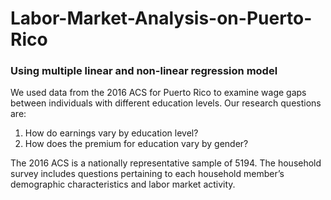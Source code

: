 # Labor-Market-Analysis-on-Puerto-Rico

### Using multiple linear and non-linear regression model 

We used data from the 2016 ACS for Puerto Rico to examine wage gaps between individuals with different education levels. Our research questions are: 
1) How do earnings vary by education level? 
2) How does the premium for education vary by gender? 

The 2016 ACS is a nationally representative sample of 5194. The household survey includes questions pertaining to each household member’s demographic characteristics and labor market activity.
